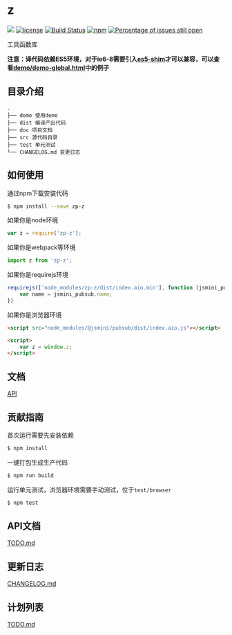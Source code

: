 # z

[![](https://img.shields.io/badge/Powered%20by-jslib%20pubsub-brightgreen.svg)](https://github.com/pinghuazhuang/z)
[![license](https://img.shields.io/badge/license-MIT-blue.svg)](https://github.com/PinghuaZhuang/z/blob/master/LICENSE)
[![Build Status](https://travis-ci.org/jsmini/pubsub.svg?branch=master)](https://travis-ci.org/PinghuaZhuang/z)
[![npm](https://img.shields.io/badge/npm-0.3.2-orange.svg)](https://www.npmjs.com/package/zp-z)
[![Percentage of issues still open](http://isitmaintained.com/badge/open/jsmini/pubsub.svg)](https://github.com/PinghuaZhuang/z/issues "Percentage of issues still open")

工具函数库

**注意：译代码依赖ES5环境，对于ie6-8需要引入[es5-shim](http://github.com/es-shims/es5-shim/)才可以兼容，可以查看[demo/demo-global.html](../demo/demo-global.html)中的例子**

## 目录介绍

```
.
├── demo 使用demo
├── dist 编译产出代码
├── doc 项目文档
├── src 源代码目录
├── test 单元测试
└── CHANGELOG.md 变更日志
```

## 如何使用

通过npm下载安装代码

```bash
$ npm install --save zp-z
```

如果你是node环境

```js
var z = require('zp-z');
```

如果你是webpack等环境

```js
import z from 'zp-z';
```

如果你是requirejs环境

```js
requirejs(['node_modules/zp-z/dist/index.aio.min'], function (jsmini_pubsub) {
    var name = jsmini_pubsub.name;
})
```

如果你是浏览器环境

```html
<script src="node_modules/@jsmini/pubsub/dist/index.aio.js"></script>

<script>
    var z = window.z;
</script>
```

## 文档

[API](https://github.com/jsmini/pubsub/blob/master/doc/api.md)

## 贡献指南

首次运行需要先安装依赖

```bash
$ npm install
```

一键打包生成生产代码

```bash
$ npm run build
```

运行单元测试，浏览器环境需要手动测试，位于`test/browser`

```bash
$ npm test
```

## API文档

[TODO.md](https://github.com/PinghuaZhuang/z/blob/master/doc/api.md)

## 更新日志

[CHANGELOG.md](https://github.com/PinghuaZhuang/z/blob/master/CHANGELOG.md)

## 计划列表

[TODO.md](https://github.com/PinghuaZhuang/z/blob/master/doc/TODO.md)

